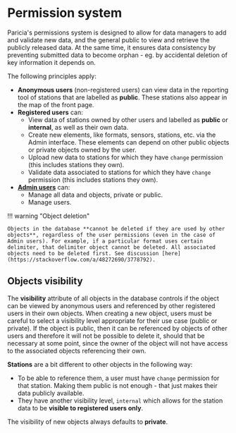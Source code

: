 # Permission system

Paricia's permissions system is designed to allow for data managers to add and validate new data, and the general public to view and retrieve the publicly released data. At the same time, it ensures data consistency by preventing submitted data to become orphan - eg. by accidental deletion of key information it depends on.

The following principles apply:

- **Anonymous users** (non-registered users) can view data in the reporting tool of stations that are labelled as **public**. These stations also appear in the map of the front page.
- **Registered users** can:
    - View data of stations owned by other users and labelled as **public** or **internal**, as well as their own data.
    - Create new elements, like formats, sensors, stations, etc. via the Admin interface. These elements can depend on other public objects or private objects owned by the user.
    - Upload new data to stations for which they have `change` permission (this includes stations they own).
    - Validate data associated to stations for which they have `change` permission (this includes stations they own).
- [**Admin users**](./admin.md) can:
    - Manage all data and objects, private or public.
    - Manage users.

!!! warning "Object deletion"

    Objects in the database **cannot be deleted if they are used by other objects**, regardless of the user permissions (even in the case of Admin users). For example, if a particular format uses certain delimiter, that delimiter object cannot be deleted. All associated objects need to be deleted first. See discussion [here](https://stackoverflow.com/a/48272690/3778792).

## Objects visibility

The **visibility** attribute of all objects in the database controls if the object can be viewed by anonymous users and referenced by other registered users in their own objects. When creating a new object, users must be careful to select a visibility level appropriate for their use case (public or private). If the object is public, then it can be referenced by objects of other users and therefore it will not be possible to delete it, should that be necessary at some point, since the owner of the object will not have access to the associated objects referencing their own.

**Stations** are a bit different to other objects in the following way:

   - To be able to reference them, a user must have `change` permission for that station. Making them public is not enough - that just makes their data publicly available.
   - They have another visibility level, `internal` which allows for the station data to be **visible to registered users only**.

The visibility of new objects always defaults to **private**.
